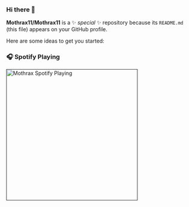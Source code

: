### Hi there 👋

**Mothrax11/Mothrax11** is a ✨ _special_ ✨ repository because its `README.md` (this file) appears on your GitHub profile.

Here are some ideas to get you started:

### 🎧 Spotify Playing
[<img src="https://spotify-now-playing-mnv7avptm-mothraxs-projects.vercel.app" alt="Mothrax Spotify Playing" width="350" />]()
